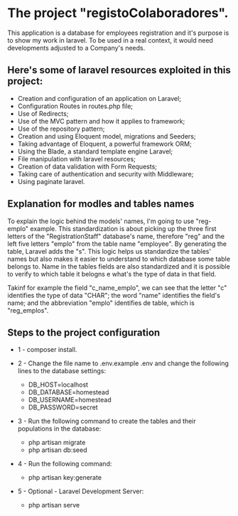 # The project "registoColaboradores".

This application is a database for employees registration and it's purpose is to show my work in laravel.
To be used in a real context, it would need developments adjusted to a Company's needs.

## Here's some of laravel resources exploited in this project:

- Creation and configuration of an application on Laravel;
- Configuration Routes in routes.php file;
- Use of Redirects;
- Use of the MVC pattern and how it applies to framework;
- Use of the repository pattern;
- Creation and using Eloquent model, migrations and Seeders;
- Taking advantage of Eloquent, a powerful framework ORM;
- Using the Blade, a standard template engine Laravel;
- File manipulation with laravel resources;
- Creation of data validation with Form Requests;
- Taking care of authentication and security with Middleware;
- Using paginate laravel.


## Explanation for modles and tables names

To explain the logic behind the models' names, I'm going to use "reg-emplo" example. This standardization is about picking up the three first letters of the "RegistrationStaff" database's name, therefore "reg" and the left five letters "emplo" from the table name "employee". By generating the table, Laravel adds the "s". This logic helps us standardize the tables' names but also makes it easier to understand to which database some table belongs to.
Name in the tables fields are also standardized and it is possible to verify to which table it belogns e what's the type of data in that field. 

Takinf for example the field "c_name_emplo", we can see that the letter "c" identifies the type of data "CHAR"; the word "name" identifies the field's name; and the abbreviation "emplo" identifies de table, which is "reg_emplos".

## Steps to the project configuration

+ 1 - composer install.

+ 2 - Change the file name to .env.example .env and change the following lines to the database settings:
  * DB_HOST=localhost
  * DB_DATABASE=homestead
  * DB_USERNAME=homestead
  * DB_PASSWORD=secret
  
+ 3 - Run the following command to create the tables and their populations in the database:
  * php artisan migrate
  * php artisan db:seed
  
+ 4 - Run the following command:
  * php artisan key:generate

+ 5 - Optional - Laravel Development Server:
  * php artisan serve



